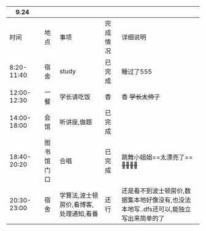 | 9.24        |            |                                        |          |                                                              |
| ----------- | :--------: | -------------------------------------- | -------- | ------------------------------------------------------------ |
| 时间        |    地点    | 事项                                   | 完成情况 | 详细说明                                                     |
| 8:20-11:40  |    宿舍    | study                                  | 已完成   | 睡过了555                                                    |
| 12:00-12:30 |    一餐    | 学长请吃饭                             | 香       | 香  ~~学长太帅了~~                                             |
| 14:00-18:00 |    会馆    | 听讲座,做题                            | 已完成   |                                                              |
| 18:40-20:20 | 图书馆门口 | 合唱                                   | 已完成   | 跳舞小姐姐==太漂亮了==~~:drooling_face::drooling_face::drooling_face::drooling_face:~~ |
| 20:30-23:00 |    宿舍    | 学算法,波士顿房价,看博客,处理通知,看番 | 还行     | 还是看不到波士顿房价,数据集本地好像没有,也没法本地写..dfs还可以,能独立写出来简单的了 |

